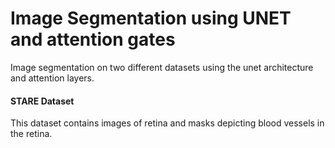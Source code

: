 # Image Segmentation using UNET and attention gates
Image segmentation on two different datasets using the unet architecture and attention layers.
#### STARE Dataset
This dataset contains images of retina and masks depicting blood vessels in the retina.

